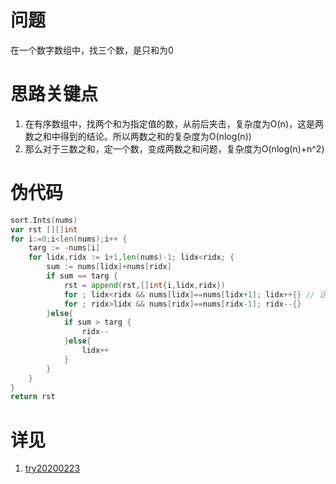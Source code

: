 # 问题

在一个数字数组中，找三个数，是只和为0

# 思路关键点

1. 在有序数组中，找两个和为指定值的数，从前后夹击，复杂度为O(n)，这是两数之和中得到的结论。所以两数之和的复杂度为O(nlog(n))
2. 那么对于三数之和，定一个数，变成两数之和问题，复杂度为O(nlog(n)+n^2)

# 伪代码
```go
sort.Ints(nums)
var rst [][]int
for i:=0;i<len(nums);i++ {
	targ := -nums[i]
	for lidx,ridx := i+1,len(nums)-1; lidx<ridx; {
		sum := nums[lidx]+nums[ridx]
		if sum == targ {
			rst = append(rst,[]int{i,lidx,ridx})
			for ; lidx<ridx && nums[lidx]==nums[lidx+1]; lidx++{} // 这里因为要去重，所以需要这个，不然直接一个外层就可以
			for ; ridx>lidx && nums[ridx]==nums[ridx-1]; ridx--{}
		}else{
			if sum > targ {
				ridx--
			}else{
				lidx++
			}
		}
	}
}
return rst
```

# 详见
1. [try20200223](try20200223/main.go)